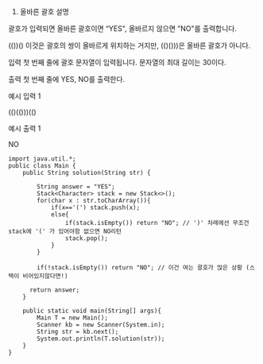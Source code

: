 1. 올바른 괄호
   설명

괄호가 입력되면 올바른 괄호이면 “YES", 올바르지 않으면 ”NO"를 출력합니다.

(())() 이것은 괄호의 쌍이 올바르게 위치하는 거지만, (()()))은 올바른 괄호가 아니다.

입력
첫 번째 줄에 괄호 문자열이 입력됩니다. 문자열의 최대 길이는 30이다.

출력
첫 번째 줄에 YES, NO를 출력한다.

예시 입력 1

(()(()))(()

예시 출력 1

NO

```
import java.util.*;
public class Main {
    public String solution(String str) {

        String answer = "YES";
        Stack<Character> stack = new Stack<>();
        for(char x : str.toCharArray()){
            if(x=='(') stack.push(x);
            else{
                if(stack.isEmpty()) return "NO"; // ')' 차례에선 무조건 stack에 '(' 가 있어야함 없으면 NO리턴
                stack.pop();
            }
        }

        if(!stack.isEmpty()) return "NO"; // 이건 여는 괄호가 많은 상황 (스택이 비어있지않다면!)

      return answer;
    }

    public static void main(String[] args){
        Main T = new Main();
        Scanner kb = new Scanner(System.in);
        String str = kb.next();
        System.out.println(T.solution(str));
    }
}
```
